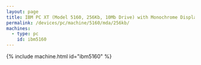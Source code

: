 ```yaml
---
layout: page
title: IBM PC XT (Model 5160, 256Kb, 10Mb Drive) with Monochrome Display
permalink: /devices/pc/machine/5160/mda/256kb/
machines:
  - type: pc
    id: ibm5160
---
```


{% include machine.html id="ibm5160" %}

